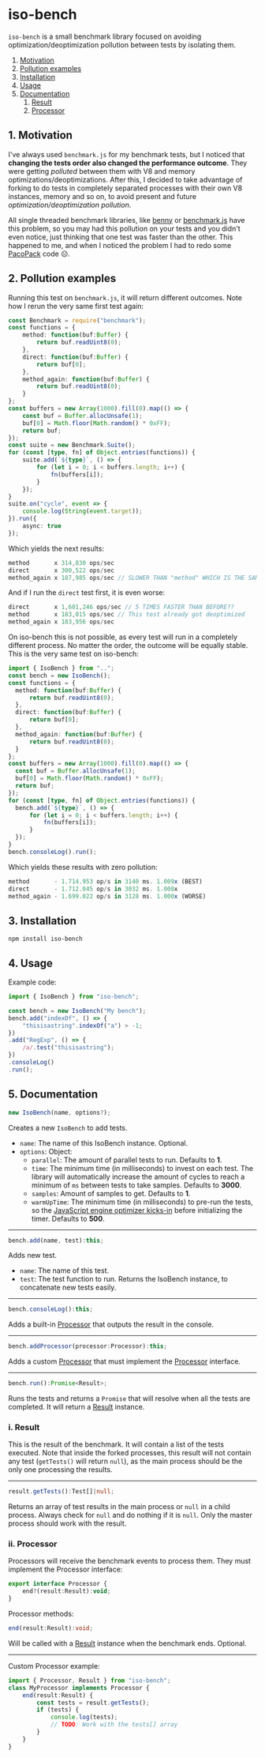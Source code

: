 # iso-bench
`iso-bench` is a small benchmark library focused on avoiding optimization/deoptimization pollution between tests by isolating them.

1. [Motivation](#1-motivation)
1. [Pollution examples](#2-pollution-examples)
1. [Installation](#3-installation)
1. [Usage](#4-usage)
1. [Documentation](#5-documentation)
   1. [Result](#i-result)
   1. [Processor](#ii-processor)

## 1. Motivation
I've always used `benchmark.js` for my benchmark tests, but I noticed that **changing the tests order also changed the performance outcome**. They were getting _polluted_ between them with V8 and memory optimizations/deoptimizations. After this, I decided to take advantage of forking to do tests in completely separated processes with their own V8 instances, memory and so on, to avoid present and future _optimization/deoptimization pollution_.

All single threaded benchmark libraries, like [benny](https://github.com/caderek/benny) or [benchmark.js](https://github.com/bestiejs/benchmark.js) have this problem, so you may had this pollution on your tests and you didn't even notice, just thinking that one test was faster than the other. This happened to me, and when I noticed the problem I had to redo some [PacoPack](https://github.com/Llorx/pacopack) code ☹️.

## 2. Pollution examples
Running this test on `benchmark.js`, it will return different outcomes. Note how I rerun the very same first test again:
```typescript
const Benchmark = require("benchmark");
const functions = {
    method: function(buf:Buffer) {
        return buf.readUint8(0);
    },
    direct: function(buf:Buffer) {
        return buf[0];
    },
    method_again: function(buf:Buffer) {
        return buf.readUint8(0);
    }
};
const buffers = new Array(1000).fill(0).map(() => {
    const buf = Buffer.allocUnsafe(1);
    buf[0] = Math.floor(Math.random() * 0xFF);
    return buf;
});
const suite = new Benchmark.Suite();
for (const [type, fn] of Object.entries(functions)) {
    suite.add(`${type}`, () => {
        for (let i = 0; i < buffers.length; i++) {
            fn(buffers[i]);
        }
    });
}
suite.on("cycle", event => {
    console.log(String(event.target));
}).run({
    async: true
});
```
Which yields the next results:
```typescript
method       x 314,830 ops/sec
direct       x 300,522 ops/sec
method_again x 187,985 ops/sec // SLOWER THAN "method" WHICH IS THE SAME ONE??
```
And if I run the `direct` test first, it is even worse:
```typescript
direct       x 1,601,246 ops/sec // 5 TIMES FASTER THAN BEFORE??
method       x 183,015 ops/sec // This test already got deoptimized
method_again x 183,956 ops/sec
```
On iso-bench this is not possible, as every test will run in a completely different process. No matter the order, the outcome will be equally stable. This is the very same test on iso-bench:
```typescript
import { IsoBench } from "..";
const bench = new IsoBench();
const functions = {
  method: function(buf:Buffer) {
      return buf.readUint8(0);
  },
  direct: function(buf:Buffer) {
      return buf[0];
  },
  method_again: function(buf:Buffer) {
      return buf.readUint8(0);
  }
};
const buffers = new Array(1000).fill(0).map(() => {
  const buf = Buffer.allocUnsafe(1);
  buf[0] = Math.floor(Math.random() * 0xFF);
  return buf;
});
for (const [type, fn] of Object.entries(functions)) {
  bench.add(`${type}`, () => {
      for (let i = 0; i < buffers.length; i++) {
          fn(buffers[i]);
      }
  });
}
bench.consoleLog().run();
```
Which yields these results with zero pollution:
```typescript
method       - 1.714.953 op/s in 3140 ms. 1.009x (BEST)
direct       - 1.712.045 op/s in 3032 ms. 1.008x
method_again - 1.699.022 op/s in 3128 ms. 1.000x (WORSE)
```

## 3. Installation
```
npm install iso-bench
```

## 4. Usage
Example code:
```typescript
import { IsoBench } from "iso-bench";

const bench = new IsoBench("My bench");
bench.add("indexOf", () => {
    "thisisastring".indexOf("a") > -1;
})
.add("RegExp", () => {
    /a/.test("thisisastring");
})
.consoleLog()
.run();
```

## 5. Documentation
```typescript
new IsoBench(name, options?);
```
Creates a new `IsoBench` to add tests.
- `name`: The name of this IsoBench instance. Optional.
- `options`: Object:
    - `parallel`: The amount of parallel tests to run. Defaults to **1**.
    - `time`: The minimum time (in milliseconds) to invest on each test. The library will automatically increase the amount of cycles to reach a minimum of `ms` between tests to take samples. Defaults to **3000**.
    - `samples`: Amount of samples to get. Defaults to **1**.
    - `warmUpTime`: The minimum time (in milliseconds) to pre-run the tests, so the [JavaScript engine optimizer kicks-in](https://doar-e.github.io/blog/2019/01/28/introduction-to-turbofan/#compilation-pipeline:~:text=If%20the%20function%20gets%20executed%20a%20lot%2C%20TurboFan%20will%20generate%20some%20optimized%20code) before initializing the timer. Defaults to **500**.

---
```typescript
bench.add(name, test):this;
```
Adds new test.
- `name`: The name of this test.
- `test`: The test function to run.
Returns the IsoBench instance, to concatenate new tests easily.

---
```typescript
bench.consoleLog():this;
```
Adds a built-in [Processor](#processor) that outputs the result in the console.

---
```typescript
bench.addProcessor(processor:Processor):this;
```
Adds a custom [Processor](#processor) that must implement the [Processor](#processor) interface.

---
```typescript
bench.run():Promise<Result>;
```
Runs the tests and returns a `Promise` that will resolve when all the tests are completed. It will return a [Result](#result) instance.

### i. Result
This is the result of the benchmark. It will contain a list of the tests executed. Note that inside the forked processes, this result will not contain any test (`getTests()` will return `null`), as the main process should be the only one processing the results.

---
```typescript
result.getTests():Test[]|null;
```
Returns an array of test results in the main process or `null` in a child process. Always check for `null` and do nothing if it is `null`. Only the master process should work with the result.

### ii. Processor
Processors will receive the benchmark events to process them. They must implement the Processor interface:
```typescript
export interface Processor {
    end?(result:Result):void;
}
```

Processor methods:
```typescript
end(result:Result):void;
```
Will be called with a [Result](#result) instance when the benchmark ends. Optional.

---
Custom Processor example:
```typescript
import { Processor, Result } from "iso-bench";
class MyProcessor implements Processor {
    end(result:Result) {
        const tests = result.getTests();
        if (tests) {
            console.log(tests);
            // TODO: Work with the tests[] array
        }
    }
}
```